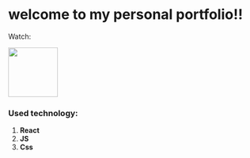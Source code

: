 # welcome to my personal portfolio!! 

<p>Watch:</p>
<a href="https://juliorivasz.github.io/PortFolio/" target="_blank" >
  <img src="https://cdn-icons-png.flaticon.com/512/1454/1454827.png" width="100" height="100" />
</a>

### Used technology:

1. **React** 
2. **JS**
3. **Css**
